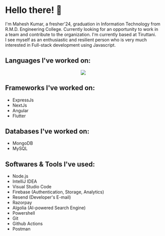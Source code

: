 # Hello there! 👋
I'm Mahesh Kumar, a fresher'24, graduation in Information Technology from R.M.D. Engineering College. Currently looking for an opportunity to work in a team and contribute to the organization. I'm currently based at Tiruttani.
<br />
I see myself as an enthusiastic and resilient person who is very much interested in Full-stack development using Javascript.
<br />

## Languages I've worked on:
<p align="center">
  <a href="https://skillicons.dev">
    <img src="https://skillicons.dev/icons?i=c,cpp,java,js,ts,html,css,powershell,react,nextjs,nodejs,git,github" />
  </a>
</p>

## Frameworks I've worked on:
* ExpressJs
* NextJs
* Angular
* Flutter

## Databases I've worked on:
* MongoDB
* MySQL

## Softwares & Tools I've used:
* Node.js
* IntelliJ IDEA
* Visual Studio Code
* Firebase (Authentication, Storage, Analytics)
* Resend (Developer's E-mail)
* Razorpay
* Algolia (AI-powered Search Engine)
* Powershell
* Git
* Github Actions
* Postman
